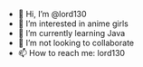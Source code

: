 - 👋 Hi, I’m @lord130
- 👀 I’m interested in anime girls
- 🌱 I’m currently learning Java
- 💞️ I’m not looking to collaborate
- 📫 How to reach me: lord130

<!---
lord130/lord130 is a ✨ special ✨ repository because its `README.md` (this file) appears on your GitHub profile.
You can click the Preview link to take a look at your changes.
--->
